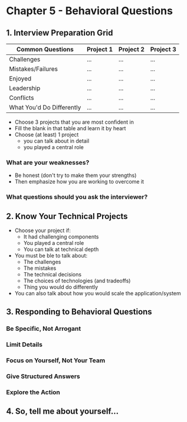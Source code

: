 # Chapter 5 - Behavioral Questions

## 1. Interview Preparation Grid
| Common Questions          | Project 1 | Project 2 | Project 3 |
| ------------------------- | --------- | --------- | --------- |
| Challenges                | ...       | ...       | ...       |
| Mistakes/Failures         | ...       | ...       | ...       |
| Enjoyed                   | ...       | ...       | ...       |
| Leadership                | ...       | ...       | ...       |
| Conflicts                 | ...       | ...       | ...       |
| What You'd Do Differently | ...       | ...       | ...       |

- Choose 3 projects that you are most confident in
- Fill the blank in that table and learn it by heart
- Choose (at least) 1 project
  - you can talk about in detail 
  - you played a central role

### What are your weaknesses?
- Be honest (don't try to make them your strengths)
- Then emphasize how you are working to overcome it

### What questions should you ask the interviewer?


## 2. Know Your Technical Projects
- Choose your project if:
  - It had challenging components
  - You played a central role
  - You can talk at technical depth
- You must be ble to talk about:
  - The challenges
  - The mistakes
  - The technical decisions
  - The choices of technologies (and tradeoffs)
  - Thing you would do differently
- You can also talk about how you would scale the application/system
## 3. Responding to Behavioral Questions
### Be Specific, Not Arrogant
### Limit Details
### Focus on Yourself, Not Your Team
### Give Structured Answers
### Explore the Action
## 4. So, tell me about yourself...